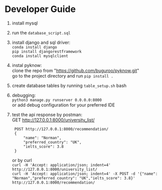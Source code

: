 
# Developer Guide
1. install mysql   
2. run the `database_script.sql` 
3. install django and sql driver:  
    `conda install django`  
    `pip install djangorestframework`  
    `conda install mysqlclient`
4. instal pyknow:  
    clone the repo from "https://github.com/buguroo/pyknow.git"  
    go to the project directory and run `pip install .`  

5. create database tables by running `table_setup.sh` bash  

6. debugging:  
    `python3 manage.py runserver 0.0.0.0:8000`  
    or add debug configuration for your preferred IDE

7. test the api response by postman:  
        GET http://127.0.0.1:8000/university_list/  

        POST http://127.0.0.1:8000/recommendation/
        {
            "name": "Norman",
            "preferred_country": "UK",
            "ielts_score": 3.8
        }

    or by curl  
        `curl -H 'Accept: application/json; indent=4' http://127.0.0.1:8000/university_list/`  
        `curl -H 'Accept: application/json; indent=4' -X POST -d '{"name": "Norman","preferred_country": "UK","ielts_score": 3.8}' http://127.0.0.1:8000/recommendation/`